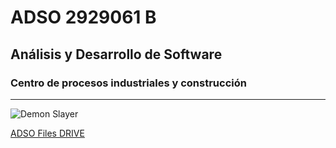 # ADSO 2929061 B
## Análisis y Desarrollo de Software 
### Centro de procesos industriales y construcción

---

![Demon Slayer](https://tinyurl.com/rzet7c97)

[ADSO Files DRIVE](https://tinyurl.com/wnkk334u)